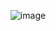 <div align="center">

![image](https://user-images.githubusercontent.com/114547875/227576205-e5428c47-ea8e-406d-a117-d7551b1912a6.png)

</div>
